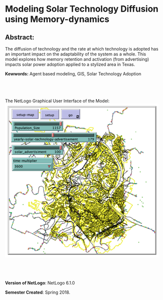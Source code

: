 # Modeling Solar Technology Diffusion using Memory-dynamics

## Abstract: 


The diffusion of technology and the rate at which technology is adopted has an important impact on the adaptability of the system as a whole. This model explores how memory retention and activation (from advertising) impacts solar power adoption applied to a stylized area in Texas. 

**Kewwords:** Agent based modeling, GIS, Solar Technology Adoption

## &nbsp;

The NetLogo Graphical User Interface of the Model: 
![The NetLogo Graphical User Interface](GUI.png)

## &nbsp;

**Version of NetLogo**: NetLogo 6.1.0

**Semester Created**: Spring 2018.
